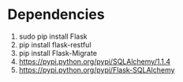 # Dependencies
1. sudo pip install Flask
2. pip install flask-restful
3. pip install Flask-Migrate
4. https://pypi.python.org/pypi/SQLAlchemy/1.1.4
5. https://pypi.python.org/pypi/Flask-SQLAlchemy